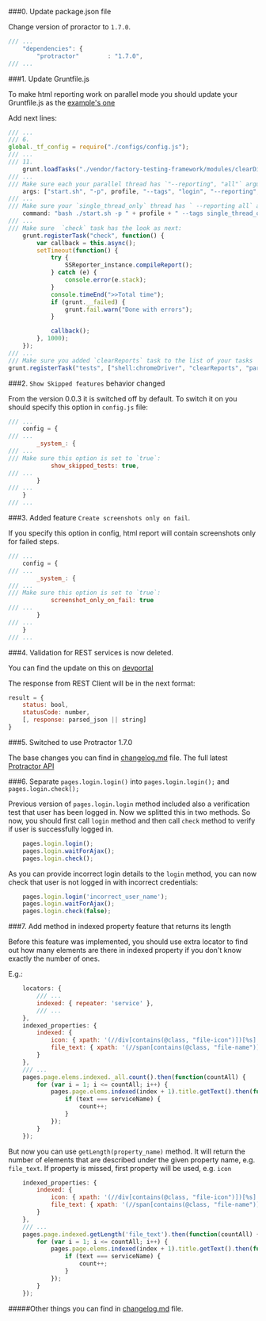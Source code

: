 ###0. Update package.json file

Change version of proractor to `1.7.0`.

```js
/// ...
    "dependencies": { 
        "protractor"        : "1.7.0",
/// ...
```

###1. Update Gruntfile.js

To make html reporting work on parallel mode you should update your 
Gruntfile.js as the [example's one](https://github.com/wmgdsp/factory-testing-framework/blob/master/login_test/Gruntfile.js)

Add next lines:

```js
/// ...
/// 6. 
global._tf_config = require("./configs/config.js");
/// ...
/// 11.
    grunt.loadTasks("./vendor/factory-testing-framework/modules/clearDir");
/// ...
/// Make sure each your parallel thread has `"--reporting", "all"` arguments
    args: ["start.sh", "-p", profile, "--tags", "login", "--reporting", "all"]
/// ...
/// Make sure your `single_thread_only` thread has ` --reporting all` at the end
    command: "bash ./start.sh -p " + profile + " --tags single_thread_only --reporting all",
/// ...
/// Make sure  `check` task has the look as next:
    grunt.registerTask("check", function() {
        var callback = this.async();
        setTimeout(function() {
            try {
                SSReporter_instance.compileReport();
            } catch (e) {
                console.error(e.stack);
            }
            console.timeEnd(">>Total time");
            if (grunt.__failed) {
                grunt.fail.warn("Done with errors");
            }

            callback();
        }, 1000);
    });
/// ...
/// Make sure you added `clearReports` task to the list of your tasks
grunt.registerTask("tests", ["shell:chromeDriver", "clearReports", "parallel", "shell:singleTask", "check"]);
```

###2. `Show Skipped features`  behavior changed

From the version 0.0.3 it is switched off by default. To switch it on you should 
specify this option in `config.js` file:

```js
/// ...
    config = {
/// ...
        _system_: {
/// ...
/// Make sure this option is set to `true`:
            show_skipped_tests: true,
/// ...
        }
/// ...
    }
/// ...
```

###3. Added feature `Create screenshots only on fail`.

If you specify this option in config, html report will contain screenshots only 
for failed steps.

```js
/// ...
    config = {
/// ...
        _system_: {
/// ...
/// Make sure this option is set to `true`:
            screenshot_only_on_fail: true
/// ...
        }
/// ...
    }
/// ...
```

###4. Validation for REST services is now deleted.

You can find the update on this on [devportal](http://devportal.devportal-ci.dspdev.wmg.com/docs/reliability/js_testing_framework/rest_services)

The response from REST Client will be in the next format:

```js
result = {
    status: bool,
    statusCode: number,
    [, response: parsed_json || string]
}
```

###5. Switched to use Protractor 1.7.0

The base changes you can find in [changelog.md](changelog.md) file. 
The full latest [Protractor API](http://angular.github.io/protractor/#/api)

###6. Separate `pages.login.login()` into `pages.login.login();` and `pages.login.check();`

Previous version of `pages.login.login` method included also a verification test that user 
has been logged in. Now we splitted this in two methods.
So now, you should first call `login` method and then call `check` method to verify
if user is successfully logged in.

```js
    pages.login.login();
    pages.login.waitForAjax();
    pages.login.check();
```

As you can provide incorrect login details to the `login` method, you can now check
that user is not logged in with incorrect credentials:

```js
	pages.login.login('incorrect_user_name');
    pages.login.waitForAjax();
    pages.login.check(false);
```

###7. Add method in indexed property feature that returns its length

Before this feature was implemented, you should use extra locator to find out 
how many elements are there in indexed property if you don't know exactly the 
number of ones.

E.g.:

```js
    locators: {
        /// ...
        indexed: { repeater: 'service' },
        /// ...
    },
    indexed_properties: {
        indexed: {
            icon: { xpath: '(//div[contains(@class, "file-icon")])[%s]'},
            file_text: { xpath: '(//span[contains(@class, "file-name")])[%s]'}
        }
    },
    /// ...
    pages.page.elems.indexed._all.count().then(function(countAll) {
        for (var i = 1; i <= countAll; i++) {
            pages.page.elems.indexed(index + 1).title.getText().then(function(text) {
                if (text === serviceName) {
                    count++;
                }
            });
        }
    });
```

But now you can use `getLength(property_name)` method. 
It will return the number of elements that are described under the given property name, e.g. `file_text`.
If property is missed, first property will be used, e.g. `icon`

```js
    indexed_properties: {
        indexed: {
            icon: { xpath: '(//div[contains(@class, "file-icon")])[%s]'},
            file_text: { xpath: '(//span[contains(@class, "file-name")])[%s]'}
        }
    },
    /// ...
    pages.page.indexed.getLength('file_text').then(function(countAll) {
        for (var i = 1; i <= countAll; i++) {
            pages.page.elems.indexed(index + 1).title.getText().then(function(text) {
                if (text === serviceName) {
                    count++;
                }
            });
        }
    });
```

#####Other things you can find in [changelog.md](changelog.md) file. 

